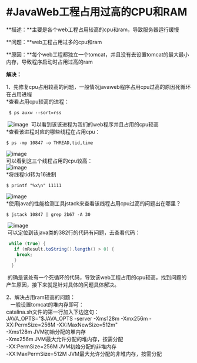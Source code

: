 #JavaWeb工程占用过高的CPU和RAM
====

**描述：**主要是各个web工程占用较高的cpu和ram，导致服务器运行缓慢

**问题：**web工程占用过多的cpu和ram

**原因：**每个web工程都独立一个tomcat，并且没有去设置tomcat的最大最小内存，导致程序启动时占用过高的ram

**解决：**

1、先修复cpu占用较高的问题，一般情况javaweb程序占用cpu过高的原因死循环在占用进程<br/>
*查看占用cpu较高的进程：<br/>
 ```shell
  $ ps auxw --sort=rss
 ```
  ![image](https://github.com/JauYang/pitfalls-back-end/blob/master/JauYang/Uploads/Images/%E6%9F%A5%E7%9C%8B%E5%8D%A0%E7%94%A8CPU%E8%BE%83%E9%AB%98%E7%9A%84%E8%BF%9B%E7%A8%8B.png)
  可以看到该该进程为我们的web程序并且占用的cpu较高<br/>
*查看该进程对应的哪些线程在占用cpu：<br/>
 ```shell
 $ ps -mp 10847 -o THREAD,tid,time
 ```
 ![image](https://github.com/JauYang/pitfalls-back-end/blob/master/JauYang/Uploads/Images/%E6%9F%A5%E7%9C%8B%E8%BF%9B%E7%A8%8B%E4%B8%8B%E5%90%84%E7%BA%BF%E7%A8%8B%E7%9A%84cpu%E5%8D%A0%E7%94%A8%E6%83%85%E5%86%B5.png)<br/>
 可以看到这三个线程占用的cpu较高：<br/>
 ![image](https://github.com/JauYang/pitfalls-back-end/blob/master/JauYang/Uploads/Images/%E8%BF%99%E4%B8%89%E4%B8%AA%E7%BA%BF%E7%A8%8B%E5%8D%A0%E7%94%A8cpu%E8%BE%83%E9%AB%98.png)<br/>
*将线程tid转为16进制<br/>
 ```shell
 $ printf "%x\n" 11111
 ```
  ![image](https://github.com/JauYang/pitfalls-back-end/blob/master/JauYang/Uploads/Images/%E7%BA%BF%E7%A8%8BTID%E8%BD%AC16%E8%BF%9B%E5%88%B6.png)<br/>
*使用java的性能检测工具jstack来查看该线程占用cpu过高的问题出在哪里？<br/>
 ```shell
 $ jstack 10847 | grep 2b67 -A 30
 ```
  ![image](https://github.com/JauYang/pitfalls-back-end/blob/master/JauYang/Uploads/Images/%E7%BA%BF%E7%A8%8B%E8%A2%AB%E5%93%AA%E9%87%8C%E5%8D%A0%E7%94%A8.png)<br/>
  可以定位到该java类的382行的代码有问题，去查看代码：<br/>
  ```java
   while (true) {
     if (mResult.toString().length() > 0) {
      break;
     }
    }
   ```
  的确是该处有一个死循环的代码，导致该web工程占用的cpu较高，找到问题的产生原因，接下来就是针对具体的问题具体解决。<br/>
  
2、解决占用ram较高的问题：<br/>
    一般设置tomcat的堆内存即可：<br/>
    catalina.sh文件的第一行加入下边这句： <br/>
    JAVA_OPTS="$JAVA_OPTS -server -Xms128m -Xmx256m -XX:PermSize=256M -XX:MaxNewSize=512m"<br/>
    -Xms128m JVM初始分配的堆内存<br/>
    -Xmx256m JVM最大允许分配的堆内存，按需分配<br/>
    -XX:PermSize=256M JVM初始分配的非堆内存<br/>
    -XX:MaxPermSize=512M JVM最大允许分配的非堆内存，按需分配<br/>
